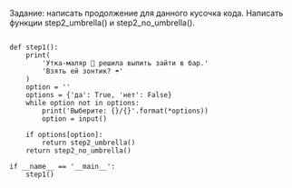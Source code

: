 Задание: написать продолжение для данного кусочка кода. Написать функции step2_umbrella() и step2_no_umbrella().


``` 

def step1():
    print(
        'Утка-маляр 🦆 решила выпить зайти в бар.'
        'Взять ей зонтик? ☂️'
    )
    option = ''
    options = {'да': True, 'нет': False}
    while option not in options:
        print('Выберите: {}/{}'.format(*options))
        option = input()
    
    if options[option]:
        return step2_umbrella()
    return step2_no_umbrella()

if __name__ == '__main__':
    step1()

```
